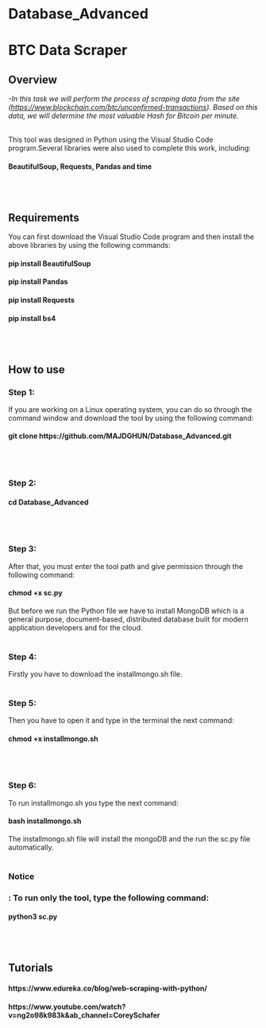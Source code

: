 # Database_Advanced


<h1>BTC Data Scraper</h1>



<h2>Overview</h2>

*-In this task we will perform the process of scraping data from the site (https://www.blockchain.com/btc/unconfirmed-transactions). Based on this data, we will determine the most valuable Hash for Bitcoin per minute.*
<br></br>

This tool was designed in Python using the Visual Studio Code program.Several libraries were also used to complete this work, including:
<h4>BeautifulSoup, Requests, Pandas and time</h4>
<br></br>
<h2>Requirements</h2>

You can first download the Visual Studio Code program and then install the above libraries by using the following commands:


<h4>pip install BeautifulSoup</h4>
<h4>pip install Pandas</h4>
<h4>pip install Requests</h4>
<h4>pip install bs4</h4>
<br></br>

<h2>How to use</h2>

<h3>Step 1:</h3>
If you are working on a Linux operating system, you can do so through the command window and download the tool by using the following command:

<h4>git clone https://github.com/MAJDGHUN/Database_Advanced.git</h4>
<br></br>
<h3>Step 2:</h3>
<h4>cd Database_Advanced</h4>

<br></br>

<h3>Step 3:</h3>

After that, you must enter the tool path and give permission through the following command:
<h4>chmod +x sc.py</h4>

But before we run the Python file we have to install  MongoDB which is a general purpose, document-based, distributed database built for modern application developers and for the cloud.
<br></br>
<h3>Step 4:</h3>

Firstly you have to  download the installmongo.sh file.
<br></br>
<h3>Step 5:</h3>

Then you have to open it and type in the terminal the next command:

<h4>chmod +x installmongo.sh</h4>
<br></br>
<h3>Step 6:</h3>

To run installmongo.sh you type the next command:

<h4>bash installmongo.sh</h4>

The installmongo.sh file will install the mongoDB and the run the sc.py file automatically.
<br></br>
<h3>Notice<h3>: To run only the tool, type the following command:

<h4>python3 sc.py</h4>
<br></br>

<h2>Tutorials</h2>
<h4>https://www.edureka.co/blog/web-scraping-with-python/</h4>
<h4>https://www.youtube.com/watch?v=ng2o98k983k&ab_channel=CoreySchafer</h4>
